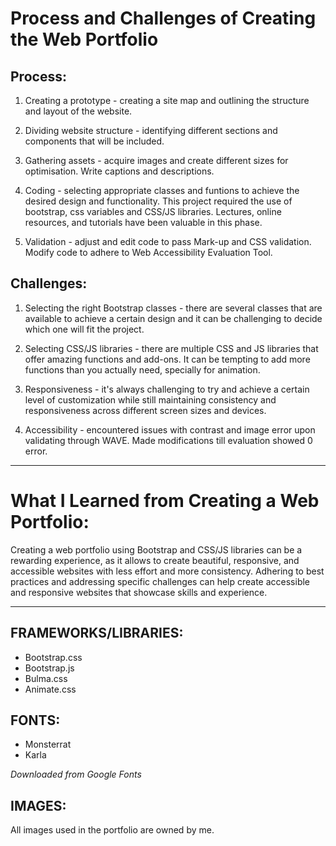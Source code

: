 # Process and Challenges of Creating the Web Portfolio

## Process:

1. Creating a prototype - creating a site map and outlining the structure and layout of the website. 

2. Dividing website structure - identifying different sections and components that will be included.

3. Gathering assets - acquire images and create different sizes for optimisation. Write captions and descriptions.

4. Coding - selecting appropriate classes and funtions to achieve the desired design and functionality. This project required the use of bootstrap, css variables and CSS/JS libraries. Lectures, online resources, and tutorials have been valuable in this phase. 

5. Validation - adjust and edit code to pass Mark-up and CSS validation. Modify code to adhere to Web Accessibility Evaluation Tool.


## Challenges:

1. Selecting the right Bootstrap classes - there are several classes that are available to achieve a certain design and it can be challenging to decide which one will fit the project.

2. Selecting CSS/JS libraries - there are multiple CSS and JS libraries that offer amazing functions and add-ons. It can be tempting to add more functions than you actually need, specially for animation.

3. Responsiveness - it's always challenging to try and achieve a certain level of customization while still maintaining consistency and responsiveness across different screen sizes and devices. 

4. Accessibility - encountered issues with contrast and image error upon validating through WAVE. Made modifications till evaluation showed 0 error.

-----------------------------------------------------------------------------------------------

# What I Learned from Creating a Web Portfolio:

Creating a web portfolio using Bootstrap and CSS/JS libraries can be a rewarding experience, as it allows to create beautiful, responsive, and accessible websites with less effort and more consistency. Adhering to best practices and addressing specific challenges can help create accessible and responsive websites that showcase skills and experience.

-----------------------------------------------------------------------------------------------

## FRAMEWORKS/LIBRARIES:

- Bootstrap.css <br>
- Bootstrap.js <br>
- Bulma.css <br>
- Animate.css <br>


## FONTS:

- Monsterrat  <br>
- Karla  <br>

*Downloaded from Google Fonts*

## IMAGES:

All images used in the portfolio are owned by me.






